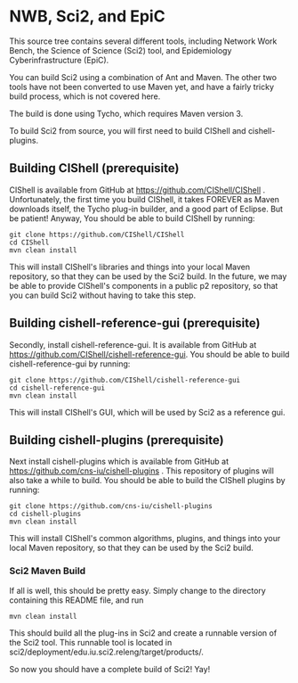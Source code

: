 # NWB, Sci2, and EpiC

This source tree contains several different tools, including Network Work
Bench, the Science of Science (Sci2) tool, and Epidemiology Cyberinfrastructure
(EpiC).

You can build Sci2 using a combination of Ant and Maven. The other two tools
have not been converted to use Maven yet, and have a fairly tricky build
process, which is not covered here.

The build is done using Tycho, which requires Maven version 3.

To build Sci2 from source, you will first need to build CIShell and cishell-plugins.

## Building CIShell (prerequisite)

CIShell is available from GitHub at https://github.com/CIShell/CIShell . Unfortunately, the
first time you build CIShell, it takes FOREVER as Maven downloads itself, the
Tycho plug-in builder, and a good part of Eclipse. But be patient! Anyway, You
should be able to build CIShell by running:

    git clone https://github.com/CIShell/CIShell
    cd CIShell
    mvn clean install

This will install CIShell's libraries and things into your local Maven
repository, so that they can be used by the Sci2 build. In the future, we may be
able to provide CIShell's components in a public p2 repository, so that you can
build Sci2 without having to take this step.

## Building cishell-reference-gui (prerequisite)

Secondly, install cishell-reference-gui. It is available from GitHub at
https://github.com/CIShell/cishell-reference-gui.
You should be able to build cishell-reference-gui by running:

    git clone https://github.com/CIShell/cishell-reference-gui
    cd cishell-reference-gui
    mvn clean install
This will install CIShell's GUI, which will be used by Sci2 as a reference gui.

## Building cishell-plugins (prerequisite)

Next install cishell-plugins which is available from GitHub at
https://github.com/cns-iu/cishell-plugins . This repository of plugins will also
take a while to build. You should be able to build the CIShell plugins by running:

    git clone https://github.com/cns-iu/cishell-plugins
    cd cishell-plugins
    mvn clean install

This will install CIShell's common algorithms, plugins, and things into your local Maven
repository, so that they can be used by the Sci2 build.

### Sci2 Maven Build

If all is well, this should be pretty easy. Simply change to the directory
containing this README file, and run

    mvn clean install

This should build all the plug-ins in Sci2 and create a runnable version of the Sci2 tool. This runnable tool is located in
sci2/deployment/edu.iu.sci2.releng/target/products/.

So now you should have a complete build of Sci2!  Yay!

